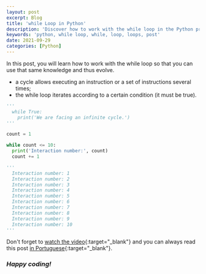 ```yaml
---
layout: post
excerpt: Blog
title: 'while Loop in Python'
description: 'Discover how to work with the while loop in the Python programming language. Get answers to your questions with the theory and examples presented.'
keywords: 'python, while loop, while, loop, loops, post'
date: 2021-09-29
categories: [Python]
---
```


In this post, you will learn how to work with the while loop so that you can use that same knowledge and thus evolve.

- a cycle allows executing an instruction or a set of instructions several times;
- the while loop iterates according to a certain condition (it must be true).

```python
'''
  while True:
    print('We are facing an infinite cycle.')
'''

count = 1

while count <= 10:
  print('Interaction number:', count)
  count += 1

'''
  Interaction number: 1
  Interaction number: 2
  Interaction number: 3
  Interaction number: 4
  Interaction number: 5
  Interaction number: 6
  Interaction number: 7
  Interaction number: 8
  Interaction number: 9
  Interaction number: 10
'''
```

Don't forget to [watch the video](https://youtu.be/1D4afA8tvmk){:target="\_blank"} and you can always read this post [in Portuguese](https://caffeinealgorithm.com/blog/20210929/ciclo-while-em-python/){:target="\_blank"}.

### _Happy coding!_
